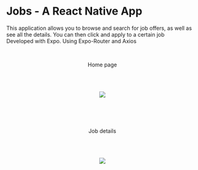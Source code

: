 # Jobs - A React Native App

This application allows you to browse and search for job offers, as well as see all the details. You can then click and apply to a certain job
<br>
Developed with Expo. Using Expo-Router and Axios

<br> 
<p align="center">
  Home page
</p>
<br>
<br> 
<p align="center">
  <img src="https://i.postimg.cc/zBGvQ48L/Screenshot-1692664403.png"/>
</p>

<br>
<br>
<br> 
<p align="center">
  Job details
</p>
<br>
<br> 
<p align="center">
  <img src="https://i.postimg.cc/3NyR8pyY/Screenshot-1692668205.png"/>
</p>
